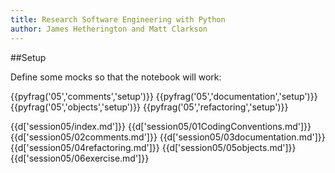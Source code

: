 ```yaml
---
title: Research Software Engineering with Python
author: James Hetherington and Matt Clarkson
---
```


##Setup

Define some mocks so that the notebook will work:

{{pyfrag('05','comments','setup')}}
{{pyfrag('05','documentation','setup')}}
{{pyfrag('05','objects','setup')}}
{{pyfrag('05','refactoring','setup')}}

{{d['session05/index.md']}}
{{d['session05/01CodingConventions.md']}}
{{d['session05/02comments.md']}}
{{d['session05/03documentation.md']}}
{{d['session05/04refactoring.md']}}
{{d['session05/05objects.md']}}
{{d['session05/06exercise.md']}}
